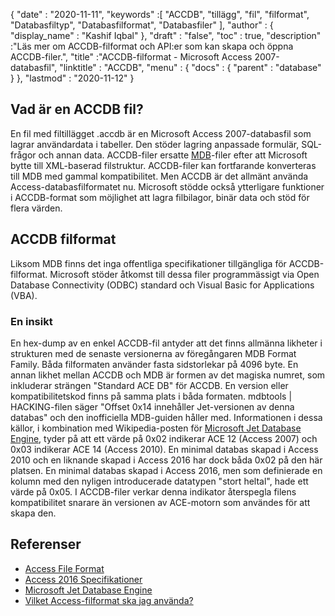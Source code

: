 {
  "date" : "2020-11-11",
  "keywords" :[ "ACCDB", "tillägg", "fil", "filformat", "Databasfiltyp", "Databasfilformat", "Databasfiler" ],
  "author" : {
    "display_name" : "Kashif Iqbal"
},
  "draft" : "false",
  "toc" : true,
  "description" :"Läs mer om ACCDB-filformat och API:er som kan skapa och öppna ACCDB-filer.",
  "title" :"ACCDB-filformat - Microsoft Access 2007-databasfil",
  "linktitle" : "ACCDB",
  "menu" : {
    "docs" : {
      "parent" : "database"
}
},
  "lastmod" : "2020-11-12"
}

## Vad är en ACCDB fil?

En fil med filtillägget .accdb är en Microsoft Access 2007-databasfil som lagrar användardata i tabeller. Den stöder lagring
anpassade formulär, SQL-frågor och annan data. ACCDB-filer ersatte [MDB](/sv/database/mdb/)-filer efter att Microsoft bytte till XML-baserad filstruktur. ACCDB-filer kan fortfarande konverteras till MDB med gammal kompatibilitet. Men ACCDB är det allmänt använda Access-databasfilformatet nu. Microsoft stödde också ytterligare funktioner i ACCDB-format som möjlighet att lagra filbilagor, binär data och stöd för flera värden.

## ACCDB filformat

Liksom MDB finns det inga offentliga specifikationer tillgängliga för ACCDB-filformat. Microsoft stöder åtkomst till dessa filer programmässigt via Open Database Connectivity (ODBC) standard och Visual Basic for Applications (VBA).

### En insikt

En hex-dump av en enkel ACCDB-fil antyder att det finns allmänna likheter i strukturen med de senaste versionerna av föregångaren MDB Format Family. Båda filformaten använder fasta sidstorlekar på 4096 byte. En annan likhet mellan ACCDB och MDB är formen av det magiska numret, som inkluderar strängen "Standard ACE DB" för ACCDB. En version eller kompatibilitetskod finns på samma plats i båda formaten. mdbtools | HACKING-filen säger "Offset 0x14 innehåller Jet-versionen av denna databas" och den inofficiella MDB-guiden håller med. Informationen i dessa källor, i kombination med Wikipedia-posten för [Microsoft Jet Database Engine](https://en.wikipedia.org/wiki/Microsoft_Jet_Database_Engine), tyder på att ett värde på 0x02 indikerar ACE 12 (Access 2007) och 0x03 indikerar ACE 14 (Access 2010). En minimal databas skapad i Access 2010 och en liknande skapad i Access 2016 har dock båda 0x02 på den här platsen. En minimal databas skapad i Access 2016, men som definierade en kolumn med den nyligen introducerade datatypen "stort heltal", hade ett värde på 0x05. I ACCDB-filer verkar denna indikator återspegla filens kompatibilitet snarare än versionen av ACE-motorn som användes för att skapa den.

## Referenser

* [Access File Format](https://support.microsoft.com/en-us/office/which-access-file-format-should-i-use-012d9ab3-d14c-479e-b617-be66f9070b41)
* [Access 2016 Specifikationer](https://support.microsoft.com/en-us/office/access-specifications-0cf3c66f-9cf2-4e32-9568-98c1025bb47c?ui=en-us&rs=en-us&ad=us)
* [Microsoft Jet Database Engine](https://en.wikipedia.org/wiki/Microsoft_Jet_Database_Engine)
* [Vilket Access-filformat ska jag använda?](https://support.microsoft.com/en-us/office/which-access-file-format-should-i-use-012d9ab3-d14c-479e-b617-be66f9070b41?ui=en-us&rs=en-us&ad=us)
